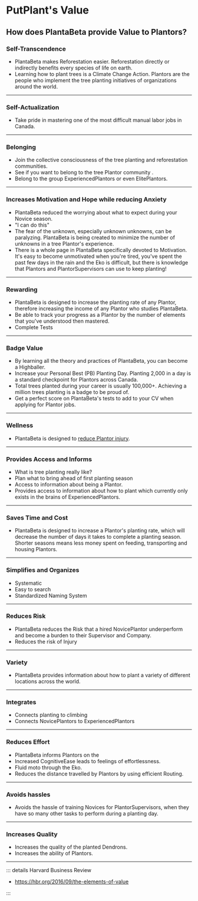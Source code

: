 # PutPlant's Value

## How does PlantaBeta provide Value to Plantors?

### Self-Transcendence

- PlantaBeta makes Reforestation easier. Reforestation directly or indirectly benefits every species of life on earth.
- Learning how to plant trees is a Climate Change Action. Plantors are the people who implement the tree planting initiatives of organizations around the world.

---

### Self-Actualization

- Take pride in mastering one of the most difficult manual labor jobs in Canada.  

---

### Belonging

- Join the collective consciousness of the tree planting and reforestation communities.
- See if you want to belong to the tree Plantor community .
- Belong to the group ExperiencedPlantors or even ElitePlantors.

---

### Increases Motivation and Hope while reducing Anxiety

- <eko>PlantaBeta</eko> reduced the worrying about what to expect during your Novice season.
- "I can do this"
- The fear of the unknown, especially unknown unknowns, can be paralyzing. <eko>PlantaBeta</eko> is being created to minimize the number of unknowns in a tree Plantor's experience.
- There is a whole page in <eko>PlantaBeta</eko> specifically devoted to Motivation. It's easy to become unmotivated when you're tired, you've spent the past few days in the rain and the Eko is difficult, but there is knowledge that Plantors and PlantorSupervisors can use to keep planting!

---

### Rewarding

- <eko>PlantaBeta</eko> is designed to increase the planting rate of any Plantor, therefore increasing the income of any Plantor who studies <eko>PlantaBeta</eko>.
- Be able to track your progress as a Plantor by the number of elements that you've understood then mastered.
- Complete Tests

---

### Badge Value

- By learning all the theory and practices of <eko>PlantaBeta</eko>, you can become a Highballer.
- Increase your Personal Best (PB) Planting Day. Planting 2,000 in a day is a standard checkpoint for Plantors across Canada.
- Total trees planted during your career is usually 100,000+. Achieving a million trees planting is a badge to be proud of.
- Get a perfect score on <eko>PlantaBeta</eko>'s tests to add to your CV when applying for Plantor jobs.

---

### Wellness

- <eko>PlantaBeta</eko> is designed to [reduce Plantor injury](/guide/Why/Injury).

---

### Provides Access and Informs

- What is tree planting really like?
- Plan what to bring ahead of first planting season
- Access to information about being a Plantor.
- Provides access to information about how to plant which currently only exists in the brains of ExperiencedPlantors.

---

### Saves Time and Cost

- PlantaBeta is designed to increase a Plantor's planting rate, which will decrease the number of days it takes to complete a planting season. Shorter seasons means less money spent on feeding, transporting and housing Plantors.

---

### Simplifies and Organizes

- Systematic
- Easy to search
- Standardized Naming System

---

### Reduces Risk

- PlantaBeta reduces the Risk that a hired NovicePlantor underperform and become a burden to their Supervisor and Company.
- Reduces the risk of Injury

---

### Variety

- PlantaBeta provides information about how to plant a variety of different locations across the world.

---

### Integrates

- Connects planting to climbing
- Connects NovicePlantors to ExperiencedPlantors

---

### Reduces Effort

- PlantaBeta informs Plantors on the
- Increased <psike>CognitiveEase</psike> leads to feelings of effortlessness.
- Fluid moto through the Eko.
- Reduces the distance travelled by Plantors by using efficient Routing.

---

### Avoids hassles

- Avoids the hassle of training Novices for PlantorSupervisors, when they have so many other tasks to perform during a planting day.  

---

### Increases Quality

- Increases the quality of the planted Dendrons.
- Increases the ability of Plantors.

---

::: details Harvard Business Review

- <https://hbr.org/2016/09/the-elements-of-value>

:::
